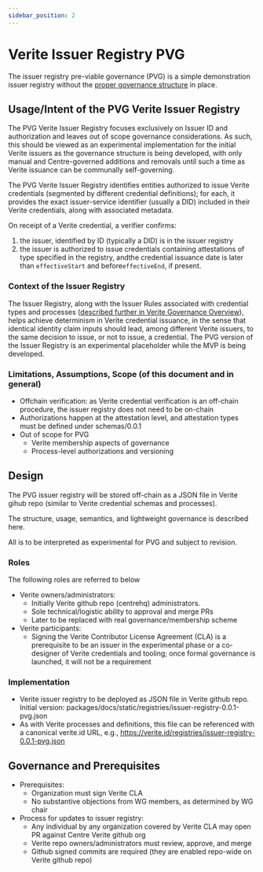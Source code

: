 ```yaml
---
sidebar_position: 2
---
```


# Verite Issuer Registry PVG

The issuer registry pre-viable governance (PVG) is a simple demonstration issuer registry without the [proper governance structure](/verite/overview/governance-overview) in place. 

## Usage/Intent of the PVG Verite Issuer Registry

The PVG Verite Issuer Registry focuses exclusively on Issuer ID and authorization and leaves out of scope governance considerations. As such, this should be viewed as an experimental implementation for the initial Verite issuers as the governance structure is being developed, with only manual and Centre-governed additions and removals until such a time as Verite issuance can be communally self-governing.

The PVG Verite Issuer Registry identifies entities authorized to issue Verite credentials (segmented by different credential definitions); for each, it provides the exact issuer-service identifier (usually a DID) included in their Verite credentials, along with associated metadata. 

On receipt of a Verite credential, a verifier confirms:
1. the issuer, identified by ID (typically a DID) is in the issuer registry
2. the issuer is authorized to issue credentials containing attestations of type specified in the registry, andthe credential issuance date is later than `effectiveStart` and before`effectiveEnd`, if present.

### Context of the Issuer Registry
The Issuer Registry, along with the Issuer Rules associated with credential types and processes ([described further in Verite Governance Overview](/verite/overview/governance-overview)), helps achieve determinism in Verite credential issuance, in the sense that identical identity claim inputs should lead, among different Verite issuers, to the same decision to issue, or not to issue, a credential. The PVG version of the Issuer Registry is an experimental placeholder while the MVP is being developed.

### Limitations, Assumptions, Scope (of this document and in general)

- Offchain verification: as Verite credential verification is an off-chain procedure, the issuer registry does not need to be on-chain
- Authorizations happen at the attestation level, and attestation types must be defined under schemas/0.0.1
- Out of scope for PVG
    - Verite membership aspects of governance
    - Process-level authorizations and versioning

## Design

The PVG issuer registry will be stored off-chain as a JSON file in Verite gihub repo (similar to Verite credential schemas and processes).

The structure, usage, semantics, and lightweight governance is described here.

All is to be interpreted as experimental for PVG and subject to revision.

### Roles

The following roles are referred to below
- Verite owners/administrators: 
    - Initially Verite github repo (centrehq) administrators.
    - Sole technical/logistic ability to approval and merge PRs 
    - Later to be replaced with real governance/membership scheme
- Verite participants:
    - Signing the Verite Contributor License Agreement (CLA) is a prerequisite to be an issuer in the experimental phase or a co-designer of Verite credentials and tooling; once formal governance is launched, it will not be a requirement

### Implementation

- Verite issuer registry to be deployed as JSON file in Verite github repo. Initial version: packages/docs/static/registries/issuer-registry-0.0.1-pvg.json
- As with Verite processes and definitions, this file can be referenced with a canonical verite.id URL, e.g., https://verite.id/registries/issuer-registry-0.0.1-pvg.json

## Governance and Prerequisites

- Prerequisites: 
    - Organization must sign Verite CLA
    - No substantive objections from WG members, as determined by WG chair
- Process for updates to issuer registry:
    - Any individual by any organization covered by Verite CLA may open PR against Centre Verite github org 
    - Verite repo owners/administrators must review, approve, and merge
    - Github signed commits are required (they are enabled repo-wide on Verite github repo)
